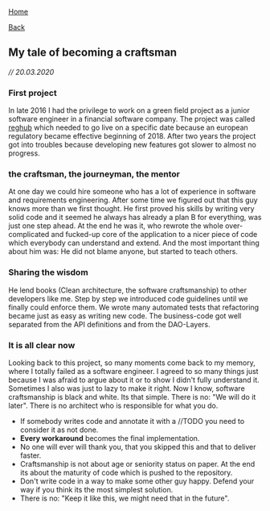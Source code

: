 [Home](/)

[Back](index.md)

## My tale of becoming a craftsman
*// 20.03.2020*

### First project
In late 2016 I had the privilege to work on a green field project as a junior software engineer in a financial software company.
The project was called [reghub](../projects-i-worked-on/project-reghub.md) which needed to go live on a specific date because an european regulatory became effective beginning of 2018. 
After two years the project got into troubles because developing new features got slower to almost no progress.

### the craftsman, the journeyman, the mentor
At one day we could hire someone who has a lot of experience in software and requirements engineering.
After some time we figured out that this guy knows more than we first thought. He first proved his skills by writing very solid code and it seemed he always has already a plan B for everything, was just one step ahead.
At the end he was it, who rewrote the whole over-complicated and fucked-up core of the application to a nicer piece of code which everybody can understand and extend. 
And the most important thing about him was: He did not blame anyone, but started to teach others.

### Sharing the wisdom
He lend books (Clean architecture, the software craftsmanship) to other developers like me. 
Step by step we introduced code guidelines until we finally could enforce them. 
We wrote many automated tests that refactoring became just as easy as writing new code. The business-code got well separated from the API definitions and from the DAO-Layers.

### It is all clear now
Looking back to this project, so many moments come back to my memory, where I totally failed as a software engineer. 
I agreed to so many things just because I was afraid to argue about it or to show I didn't fully understand it. Sometimes I also was just to lazy to make it right.
Now I know, software craftsmanship is black and white. Its that simple.
There is no: "We will do it later". There is no architect who is responsible for what you do.
* If somebody writes code and annotate it with a //TODO you need to consider it as not done. 
* **Every workaround** becomes the final implementation.
* No one will ever will thank you, that you skipped this and that to deliver faster.
* Craftsmanship is not about age or seniority status on paper. At the end its about the maturity of code which is pushed to the repository.
* Don't write code in a way to make some other guy happy. Defend your way if you think its the most simplest solution.
* There is no: "Keep it like this, we might need that in the future". 